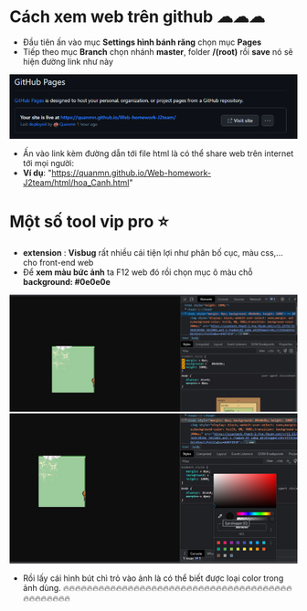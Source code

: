 # Cách xem web trên github ☁☁☁

- Đầu tiên ấn vào mục **Settings hình bánh răng** chọn mục **Pages**
- Tiếp theo mục **Branch** chọn nhánh **master**, folder **/(root)** rồi **save** nó sẽ hiện đường link như này

![](./image/ex1.jpg)
- Ấn vào link kèm đường dẫn tới file html là có thể share web trên internet tới mọi người: 
- **Ví dụ**: "https://quanmn.github.io/Web-homework-J2team/html/hoa_Canh.html"

# Một số tool vip pro ⭐

- **extension** : **Visbug** rất nhiều cái tiện lợi như phân bố cục, màu css,... cho front-end web
- Để **xem màu bức ảnh** ta F12 web đó rồi chọn mục ô màu chỗ **background: #0e0e0e**

![](./image/ex2.jpg)
![](./image/ex3.jpg)
- Rồi lấy cái hình bút chì trỏ vào ảnh là có thể biết được loại color trong ảnh dùng.
🔥🔥🔥🔥🔥🔥🔥🔥🔥🔥🔥🔥🔥🔥🔥🔥🔥🔥🔥🔥🔥🔥🔥🔥🔥🔥🔥🔥🔥🔥🔥🔥🔥🔥🔥🔥🔥🔥🔥🔥🔥🔥🔥🔥🔥🔥🔥

